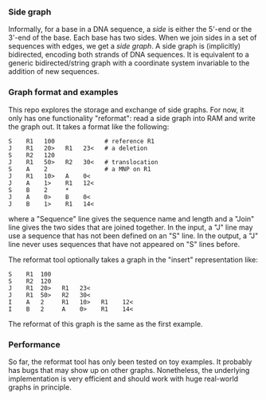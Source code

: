 ### Side graph

Informally, for a base in a DNA sequence, a *side* is either the 5'-end or the
3'-end of the base. Each base has two sides. When we join sides in a set of
sequences with edges, we get a *side graph*. A side graph is (implicitly)
bidirected, encoding both strands of DNA sequences. It is equivalent to a
generic bidirected/string graph with a coordinate system invariable to the
addition of new sequences.

### Graph format and examples

This repo explores the storage and exchange of side graphs. For now, it only has
one functionality "reformat": read a side graph into RAM and write the graph
out. It takes a format like the following:
```
S    R1   100              # reference R1
J    R1   20>   R1   23<   # a deletion
S    R2   120
J    R1   50>   R2   30<   # translocation
S    A    2                # a MNP on R1
J    R1   10>   A    0<
J    A    1>    R1   12<
S    B    2     *
J    A    0>    B    0<
J    B    1>    R1   14<
```
where a "Sequence" line gives the sequence name and length and a "Join" line
gives the two sides that are joined together. In the input, a "J" line may use a
sequence that has not been defined on an "S" line. In the output, a "J" line
never uses sequences that have not appeared on "S" lines before.

The reformat tool optionally takes a graph in the "insert" representation like:
```
S    R1  100
S    R2  120
J    R1  20>   R1   23<
J    R1  50>   R2   30<
I    A   2     R1   10>   R1    12<
I    B   2     A    0>    R1    14<
```
The reformat of this graph is the same as the first example.

### Performance

So far, the reformat tool has only been tested on toy examples. It probably has
bugs that may show up on other graphs. Nonetheless, the underlying
implementation is very efficient and should work with huge real-world graphs in
principle.
